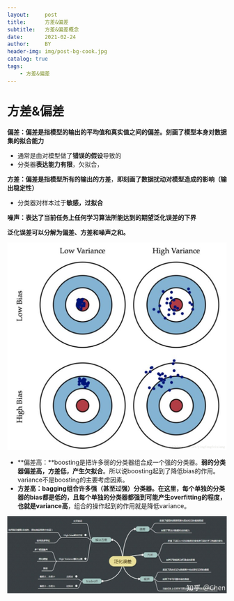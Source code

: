 ```yaml
---
layout:     post
title:      方差&偏差
subtitle:   方差&偏差概念
date:       2021-02-24
author:     BY
header-img: img/post-bg-cook.jpg
catalog: true
tags:
    - 方差&偏差
---
```




# 方差&偏差

**偏差：偏差是指模型的输出的平均值和真实值之间的偏差。刻画了模型本身对数据集的拟合能力**

- 通常是由对模型做了**错误的假设**导致的
- 分类器**表达能力有限**，欠拟合，

**方差：偏差是指模型所有的输出的方差**，**即刻画了数据扰动对模型造成的影响（输出稳定性）**

- 分类器对样本过于**敏感，过拟合**

**噪声：**表达了当前任务上任何学习算法所能达到的**期望泛化误差的下界**

**泛化误差可以分解为偏差、方差和噪声之和。**

![Untitled](https://github.com/xucong1018/xucong1018.github.io/blob/master/img/方差&偏差/Untitled.png?raw=true)

- **偏差高：**boosting是把许多弱的分类器组合成一个强的分类器。**弱的分类器偏差高，方差低，产生欠拟合**。所以说boosting起到了降低bias的作用。variance不是boosting的主要考虑因素。
- **方差高：**bagging组合许多强（甚至过强）分类器。在这里，每个单独的分类器的bias都是低的，且每个**单独的分类器都强到可能产生overfitting的程度，也就是variance高**，组合的操作起到的作用就是降低variance。

![Untitled](https://github.com/xucong1018/xucong1018.github.io/blob/master/img/方差&偏差/Untitled%201.png?raw=true)